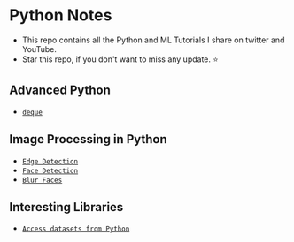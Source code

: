 #  Python Notes

- This repo contains all the Python and ML Tutorials I share on twitter and YouTube. 
- Star this repo, if you don't want to miss any update. ⭐️


## Advanced Python
- [`deque`](advanced/02_deque.ipynb)

## Image Processing in Python
- [`Edge Detection`](image-processing/edge_detection.ipynb)
- [`Face Detection`](image-processing/image_processing.ipynb)
- [`Blur Faces`](image-processing/blur_faces.ipynb)

## Interesting Libraries
- [`Access datasets from Python`](interesting/pydata.ipynb)
